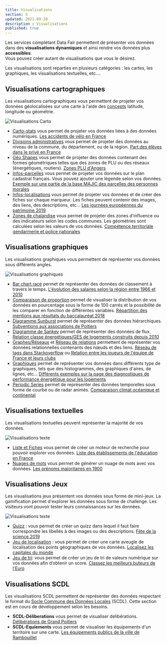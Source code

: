 ```yaml
---
title: Visualisations
section: 5
updated: 2021-09-20
description : Visualisations
published: true
---
```


Les services complétant Data Fair permettent de présenter vos données dans des **visualisations dynamiques** et ainsi rendre vos données plus **accessibles**.  
Vous pouvez créer autant de visualisations que vous le désirez.  

Les visualisations sont reparties en plusieurs catégories : les cartes, les graphiques, les visualisations textuelles, etc....

## Visualisations cartographiques

Les visualisations cartographiques vous permettent de projeter vos données géolocalisées sur une carte à l'aide des [concepts](./user-guide-backoffice/concept) latitude, longitude ou géométrie.

![Visualisations Carto](./images/user-guide-backoffice/visu-carto.jpg)

* [Carto-stats](./user-guide-backoffice/carto-stats) vous permet de projeter vos données liées à des données numériques. [Les accidents de vélo en France](https://opendata.koumoul.com/reuses/cartographie-des-accidents-de-velo)
* [Divisions administratives](./user-guide-backoffice/div-admin) vous permet de projeter des données au niveau de la commune, du département, ou de la région. [Part des élèves dans le privé en France](https://opendata.koumoul.com/reuses/ratio-public-prive-du-nombre-d'eleves-dans-les-ecoles-par-commune)
* [Géo Shapes](./user-guide-backoffice/geo-shapes) vous permet de projeter des données contenant des formes géométriques telles que des zones de PLU ou des réseaux (énergétiques, routiers). [Zones PLU d'Angers](https://opendata.koumoul.com/reuses/plu-zone-urba-angers-loire-metropole)
* [Infos-parcelles](./user-guide-backoffice/infos-parcelles) vous permet de projeter vos données sur le plan cadastral français. Vous pouvez ajouter une légende selon vos données. [Exemple sur une partie de la base MAJIC des parcelles des personnes morales](https://opendata.koumoul.com/reuses/carte-des-parcelles-des-personnes-morales-majic)
* [Infos-localisations](./user-guide-backoffice/infos-localisations) vous permet de projeter vos données et de créer des fiches sur chaque marqueur. Les fiches peuvent contenir des images, des liens, des descriptions, etc... [Les journées européennes du patrimoine 2019](https://opendata.koumoul.com/reuses/carte-des-evenements-des-journees-europeennes-du-patrimoine-en-france-2019)
* [Zones de chalandise](./user-guide-backoffice/catchment-area) vous permet de projeter des zones d'influence ou des indicateurs selon les codes communes. Les géométries sont calculées selon les valeurs de vos données. [Compétence territoriale gendarmerie et police nationales](https://opendata.koumoul.com/reuses/competence-territoriale-gendarmerie-et-police-nationales)

## Visualisations graphiques

Les visualisations graphiques vous permettent de représenter vos données sous différents angles.

![Visualisations graphiques](./images/user-guide-backoffice/visu-graphs.jpg)

* [Bar chart race](./user-guide-backoffice/bar-chart-race) permet de représenter des données de classement à travers le temps. [L'évolution des salaires selon la région entre 1966 et 2010](https://opendata.koumoul.com/reuses/evolution-des-salaires-selon-la-region-entre-1966-et-2010)
* [Comparaison de proportion](./user-guide-backoffice/proportion) permet de visualiser la distribution de vos données en pourcentage sous la forme de 100 carrés et la possibilité de les comparer en fonction de différentes variables. [Répartition des mentions aux résultats du baccalauréat 2018](https://opendata.koumoul.com/reuses/proportions-des-resultats-du-baccalaureat)
* [Diagramme Sunburst](./user-guide-backoffice/sunburst) permet de représenter des données hiérarchiques. [Subventions aux associations de Poitiers](https://opendata.koumoul.com/reuses/repartition-des-subventions-aux-associations-de-poitiers-par-secteur-d'activite)
* [Diagramme de Sankey](./user-guide-backoffice/sankey) permet de représenter des données de flux. [Relation classe énergétiques/GES de logements construits depuis 2010](https://opendata.koumoul.com/reuses/relation-entre-classes-energetiques-et-ges-dans-les-logements)
* [Graphes/Réseaux](./user-guide-backoffice/network) et [Réseau de relations](./user-guide-backoffice/relations) permettent de représenter vos données relationnelles contenants des nœuds et des liens. [Réseau de tags dans Stackoverflow](https://opendata.koumoul.com/reuses/reseau-de-tags-dans-stackoverflow) ou [Relation entre les joueurs de l'équipe de France et leurs clubs](https://opendata.koumoul.com/reuses/relation-entre-les-joueurs-de-l'equipe-de-france-et-leurs-clubs)
* [Graphiques](./user-guide-backoffice/charts) permet de représenter vos données dans différents type de graphiques, tels que des histogrammes, des graphiques d'aires, de lignes, etc... [Différents exemples sur la page des diagnostiques de performance énergétique pour les logements](https://opendata.koumoul.com/datasets/dpe-logements)
* [Periodic Series](./user-guide-backoffice/periodic-series) permet de représenter des données temporelles sous forme de courbe ou de radar animés. [Comparaison climat océanique et continental](https://opendata.koumoul.com/reuses/variation-de-temperature-comparaison-climat-oceanique-et-continental)


## Visualisations textuelles

Les visualisations textuelles peuvent représenter la majorité de vos données.

![Visualisations texte](./images/user-guide-backoffice/visu-text.jpg)

* [Liste et Fiches](./user-guide-backoffice/liste-fiches) vous permet de créer un moteur de recherche pour pouvoir explorer vos données. [Liste des établissements de l'éducation en France](https://opendata.koumoul.com/reuses/liste-des-etablissements-de-l'education-en-france)
* [Nuages de mots](./user-guide-backoffice/word-cloud) vous permet de générer un nuage de mots avec vos données. [Les prénoms majoritaires en 1900](https://opendata.koumoul.com/reuses/prenom-par-annee)

## Visualisations Jeux

Les visualisations jeux présentent vos données sous forme de mini-jeux. La gamification permet d'explorer les données sous forme de challenge. Les visiteurs vont pouvoir tester leurs connaissances sur les données.

![Visualisations texte](./images/user-guide-backoffice/visu-jeu.jpg)

* [Quizz](./user-guide-backoffice/game-quizz) : vous permet de créer un quizz dans lequel il faut faire correspondre les libellés à des images ou des descriptions. [Fête de la science 2019](https://opendata.koumoul.com/reuses/quizz-fete-de-la-science-2019)
* [Jeu de localisation](./user-guide-backoffice/game-localisation) : vous permet de créer une carte aveugle de localisation des points géographiques de vos données. [Localisez les capitales du monde](https://opendata.koumoul.com/reuses/localisez-les-capitales-du-monde)
* [Jeu de tri](./user-guide-backoffice/game-sort): vous permet de créer un jeu de tri de valeurs numérique sur vos données afin d’obtenir un score. [Classez les meilleurs buteurs de l'Euro](https://opendata.koumoul.com/reuses/classez-les-meilleurs-buteurs-de-l'euro)

## Visualisations SCDL

Les visualisations SCDL permettent de représenter des données respectant le format du [Socle Commune des Données Locales](https://www.opendatafrance.net/scdl/) (SCDL). Cette section est en cours de développement selon les besoins.

* **SCDL-Déliberations** vous permet de visualiser délibérations. [Délibérations de Grand Poitiers](https://opendata.koumoul.com/reuses/deliberations-grand-poitiers)
* **SCDL-Equiements** vous permet de visualiser les équipements d'un territoire sur une carte. [Les équipements publics de la ville de Rambouillet](https://opendata.koumoul.com/reuses/equipements-publics-de-la-ville-de-rambouillet)
